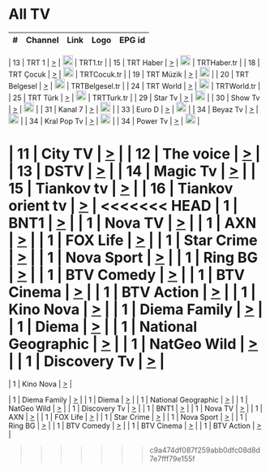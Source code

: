 <h1>All TV</h1>

| #   | Channel        | Link  | Logo | EPG id |
|:---:|:--------------:|:-----:|:----:|:------:|

| 13  | TRT 1            | [>](https://tv-trt1.medya.trt.com.tr/master.m3u8) | <img height="20" src="https://i.imgur.com/j786OLG.png"/> | TRT1.tr |
| 15  | TRT Haber        | [>](https://tv-trthaber.medya.trt.com.tr/master.m3u8) | <img height="20" src="https://i.imgur.com/OVfo8Ab.png"/> | TRTHaber.tr |
| 18  | TRT Çocuk        | [>](https://tv-trtcocuk.medya.trt.com.tr/master.m3u8) | <img height="20" src="https://i.imgur.com/QLFmD6d.png"/> | TRTCocuk.tr |
| 19  | TRT Müzik        | [>](https://tv-trtmuzik.medya.trt.com.tr/master.m3u8) | <img height="20" src="https://i.imgur.com/fIVFCEd.png"/> |
| 20  | TRT Belgesel     | [>](https://tv-trtbelgesel.medya.trt.com.tr/master.m3u8) | <img height="20" src="https://i.imgur.com/MGO87pe.png"/> | TRTBelgesel.tr |
| 24  | TRT World        | [>](https://tv-trtworld.medya.trt.com.tr/master.m3u8) | <img height="20" src="https://i.imgur.com/JEA2xpv.png"/> | TRTWorld.tr |
| 25  | TRT Türk         | [>](https://tv-trtturk.medya.trt.com.tr/master.m3u8) | <img height="20" src="https://i.imgur.com/OSTOQNw.png"/> | TRTTurk.tr |
| 29  | Star Tv   | [>](https://dogus-live.daioncdn.net/startv/startv_360p.m3u8) | <img height="20" src="https://i.imgur.com/IebUZx1.png"/> |
| 30  | Show Tv     | [>](https://ciner-live.daioncdn.net/showtv/showtv.m3u8) | <img height="20" src="https://i.imgur.com/IebUZx1.png"/> |
| 31  | Kanal 7     | [>](https://kanal7-live.daioncdn.net/kanal7/kanal7.m3u8) | <img height="20" src="https://i.imgur.com/IebUZx1.png"/> |
| 33  | Euro D    | [>](https://www.youtube.com/user/KanalD/live) | <img height="20" src="https://i.imgur.com/IebUZx1.png"/> |
| 34  | Beyaz Tv     | [>](https://beyaztv-live.daioncdn.net/beyaztv/beyaztv.m3u8) | <img height="20" src="https://i.imgur.com/IebUZx1.png"/> |
| 34  | Kral Pop Tv     | [>](https://www.youtube.com/watch?v=GuFTuKoXepw) | <img height="20" src="https://i.imgur.com/IebUZx1.png"/> |
| 34  | Power Tv     | [>](https://livetv.powerapp.com.tr/powerTV/powerhd.smil/chunklist.m3u8) | <img height="20" src="https://i.imgur.com/IebUZx1.png"/> |


| 11  | City TV | [>](https://tv.city.bg/play/tshls/citytv/index.m3u8) |
| 12  | The voice | [>](https://bss1.neterra.tv/thevoice/thevoice.m3u8) |
| 13  | DSTV | [>](http://46.249.95.140:8081/hls/data.m3u8) |
| 14  | Magic Tv | [>](https://bss1.neterra.tv/magictv/magictv.m3u8) |
| 15  | Tiankov tv | [>](https://streamer103.neterra.tv/tiankov-folk/live.m3u8) |
| 16  | Tiankov orient tv | [>](https://streamer103.neterra.tv/tiankov-orient/live.m3u8) |
<<<<<<< HEAD
| 1 | BNT1 | [>](https://ymkaya.xyz:47727/tv/bnt1/playlist.m3u8?wmsAuthSign=c2VydmVyX3RpbWU9MS8zLzIwMjUgMTowNDoyOSBQTSZoYXNoX3ZhbHVlPWEwNFJjdkZhbkZMTlM1MW5LdHNxRnc9PSZ2YWxpZG1pbnV0ZXM9NjA=) |
| 1 | Nova TV | [>](https://ymkaya.xyz:47727/tv/novatv/playlist.m3u8?wmsAuthSign=c2VydmVyX3RpbWU9MS8zLzIwMjUgMTowNDozNiBQTSZoYXNoX3ZhbHVlPTMxUUlzaXd1WVh2bUdNSXQzYnJKTXc9PSZ2YWxpZG1pbnV0ZXM9NjA=) |
| 1 | AXN | [>](https://ymkaya.xyz:47727/tv/axn/playlist.m3u8?wmsAuthSign=c2VydmVyX3RpbWU9MS8zLzIwMjUgMTowNDo0NCBQTSZoYXNoX3ZhbHVlPWtsR08reHg3Z1EwRTc3aEhISEJLc1E9PSZ2YWxpZG1pbnV0ZXM9NjA=) |
| 1 | FOX Life | [>](https://ymkaya.xyz:47727/tv/foxlife/playlist.m3u8?wmsAuthSign=c2VydmVyX3RpbWU9MS8zLzIwMjUgMTowNDo1MiBQTSZoYXNoX3ZhbHVlPVBZVkdvcVBHUFgvckVoL3VPN0Ixa3c9PSZ2YWxpZG1pbnV0ZXM9NjA=) |
| 1 | Star Crime | [>](https://ymkaya.xyz:47727/tv/foxcrime/playlist.m3u8?wmsAuthSign=c2VydmVyX3RpbWU9MS8zLzIwMjUgMTowNDo1OSBQTSZoYXNoX3ZhbHVlPW9qeEQ3OEFSVWRCaFp3VTd0WS9ERHc9PSZ2YWxpZG1pbnV0ZXM9NjA=) |
| 1 | Nova Sport | [>](https://ymkaya.xyz:47727/tv/novasport/playlist.m3u8?wmsAuthSign=c2VydmVyX3RpbWU9MS8zLzIwMjUgMTowNTowNyBQTSZoYXNoX3ZhbHVlPWY5SGtNNldzM0x1YVFPOFNTWnl2bkE9PSZ2YWxpZG1pbnV0ZXM9NjA=) |
| 1 | Ring BG | [>](https://ymkaya.xyz:47727/tv/ringbg/playlist.m3u8?wmsAuthSign=c2VydmVyX3RpbWU9MS8zLzIwMjUgMTowNToxNCBQTSZoYXNoX3ZhbHVlPWtmaXpvVlZ6S2JiYmdiemtFRlNxcHc9PSZ2YWxpZG1pbnV0ZXM9NjA=) |
| 1 | BTV Comedy | [>](https://ymkaya.xyz:47727/tv/btvcomedy/playlist.m3u8?wmsAuthSign=c2VydmVyX3RpbWU9MS8zLzIwMjUgMTowNToyMyBQTSZoYXNoX3ZhbHVlPVRBVGd3U3ljdVZzYUVoMkNLRUFQWWc9PSZ2YWxpZG1pbnV0ZXM9NjA=) |
| 1 | BTV Cinema | [>](https://ymkaya.xyz:47727/tv/btvcinema/playlist.m3u8?wmsAuthSign=c2VydmVyX3RpbWU9MS8zLzIwMjUgMTowNTozMCBQTSZoYXNoX3ZhbHVlPUZjSmYzWXpHU05sUkhBNFdxclNiMGc9PSZ2YWxpZG1pbnV0ZXM9NjA=) |
| 1 | BTV Action | [>](https://ymkaya.xyz:47727/tv/btvaction/playlist.m3u8?wmsAuthSign=c2VydmVyX3RpbWU9MS8zLzIwMjUgMTowNTozNyBQTSZoYXNoX3ZhbHVlPUZPNzBvMmdXWG9mSjFqUG1hSzVpK1E9PSZ2YWxpZG1pbnV0ZXM9NjA=) |
| 1 | Kino Nova | [>](https://ymkaya.xyz:47727/tv/kinonova/playlist.m3u8?wmsAuthSign=c2VydmVyX3RpbWU9MS8zLzIwMjUgMTowNTo0NCBQTSZoYXNoX3ZhbHVlPVlCRjlCT2RvSkJ4OVZNMmE1cjZQWFE9PSZ2YWxpZG1pbnV0ZXM9NjA=) |
| 1 | Diema Family | [>](https://ymkaya.xyz:47727/tv/diemafamily/playlist.m3u8?wmsAuthSign=c2VydmVyX3RpbWU9MS8zLzIwMjUgMTowNTo1MSBQTSZoYXNoX3ZhbHVlPXIrTHd4S0xuMTFQRUF4dUZGRmZPZ1E9PSZ2YWxpZG1pbnV0ZXM9NjA=) |
| 1 | Diema | [>](https://ymkaya.xyz:47727/tv/diema/playlist.m3u8?wmsAuthSign=c2VydmVyX3RpbWU9MS8zLzIwMjUgMTowNTo1OCBQTSZoYXNoX3ZhbHVlPUord2pHSlVXQlYyS3FkUU1icC9wb3c9PSZ2YWxpZG1pbnV0ZXM9NjA=) |
| 1 | National Geographic | [>](https://ymkaya.xyz:47727/tv/natgeo/playlist.m3u8?wmsAuthSign=c2VydmVyX3RpbWU9MS8zLzIwMjUgMTowNjo1MyBQTSZoYXNoX3ZhbHVlPU5hbDlid1hjaVB4THg4TmZwRzBIUEE9PSZ2YWxpZG1pbnV0ZXM9NjA=) |
| 1 | NatGeo Wild | [>](https://ymkaya.xyz:47727/tv/natgeowild/playlist.m3u8?wmsAuthSign=c2VydmVyX3RpbWU9MS8zLzIwMjUgMTowNzowMCBQTSZoYXNoX3ZhbHVlPVhvaW16NWJOK1pTOGFTSzd0bGR4VHc9PSZ2YWxpZG1pbnV0ZXM9NjA=) |
| 1 | Discovery Tv | [>](https://ymkaya.xyz:47727/tv/discovery/playlist.m3u8?wmsAuthSign=c2VydmVyX3RpbWU9MS8zLzIwMjUgMTowNzowNyBQTSZoYXNoX3ZhbHVlPVpiNVdUTVZ5Y2YyMUVIMks1RFBDZGc9PSZ2YWxpZG1pbnV0ZXM9NjA=) |
=======


| 1 | Kino Nova | [>](https://ymkaya.xyz:11336/tv/kinonova/playlist.m3u8?wmsAuthSign=c2VydmVyX3RpbWU9MS8yLzIwMjUgNDo0MDoyMCBBTSZoYXNoX3ZhbHVlPWlFS1FrWEtMMVRFM3l5YklUWUJQUHc9PSZ2YWxpZG1pbnV0ZXM9NjA=) |

| 1 | Diema Family | [>](https://ymkaya.xyz:11336/tv/diemafamily/playlist.m3u8?wmsAuthSign=c2VydmVyX3RpbWU9MS8yLzIwMjUgNDo0MDozMCBBTSZoYXNoX3ZhbHVlPUVUaTVKTldvZTF5WVVCM0YwL21kaXc9PSZ2YWxpZG1pbnV0ZXM9NjA=) |
| 1 | Diema | [>](https://ymkaya.xyz:11336/tv/diema/playlist.m3u8?wmsAuthSign=c2VydmVyX3RpbWU9MS8yLzIwMjUgNDo0MDo0MCBBTSZoYXNoX3ZhbHVlPVlYMWVJT2NuUjNpUTBsaytEUFFOS2c9PSZ2YWxpZG1pbnV0ZXM9NjA=) |
| 1 | National Geographic | [>](https://ymkaya.xyz:11336/tv/natgeo/playlist.m3u8?wmsAuthSign=c2VydmVyX3RpbWU9MS8yLzIwMjUgNDo0MTo0MSBBTSZoYXNoX3ZhbHVlPTJQTlVmcG5nYWx0M013eUhGRGxnd0E9PSZ2YWxpZG1pbnV0ZXM9NjA=) |
| 1 | NatGeo Wild | [>](https://ymkaya.xyz:11336/tv/natgeowild/playlist.m3u8?wmsAuthSign=c2VydmVyX3RpbWU9MS8yLzIwMjUgNDo0MTo1MSBBTSZoYXNoX3ZhbHVlPVl1OXZaTTliN0hGWEN3eDBYd1duNkE9PSZ2YWxpZG1pbnV0ZXM9NjA=) |
| 1 | Discovery Tv | [>](https://ymkaya.xyz:11336/tv/discovery/playlist.m3u8?wmsAuthSign=c2VydmVyX3RpbWU9MS8yLzIwMjUgNDo0MjowMSBBTSZoYXNoX3ZhbHVlPWtBQmdLNlY2RmQwWElzMVYzSDJyVkE9PSZ2YWxpZG1pbnV0ZXM9NjA=) |
| 1 | BNT1 | [>](https://ymkaya.xyz:11336/tv/bnt1/playlist.m3u8?wmsAuthSign=c2VydmVyX3RpbWU9MS8yLzIwMjUgNDozODozOCBBTSZoYXNoX3ZhbHVlPVVrMVlRQXpJWlhYeUh6ZFVpSC9NMUE9PSZ2YWxpZG1pbnV0ZXM9NjA=) |
| 1 | Nova TV | [>](https://ymkaya.xyz:11336/tv/novatv/playlist.m3u8?wmsAuthSign=c2VydmVyX3RpbWU9MS8yLzIwMjUgNDozODo0OCBBTSZoYXNoX3ZhbHVlPUVxQjh1a0ZzYkVGZU8zZDFGTzdreVE9PSZ2YWxpZG1pbnV0ZXM9NjA=) |
| 1 | AXN | [>](https://ymkaya.xyz:11336/tv/axn/playlist.m3u8?wmsAuthSign=c2VydmVyX3RpbWU9MS8yLzIwMjUgNDozODo1OCBBTSZoYXNoX3ZhbHVlPUpkWStGY1hkNXhaOVpPZ0thQ0FZL3c9PSZ2YWxpZG1pbnV0ZXM9NjA=) |
| 1 | FOX Life | [>](https://ymkaya.xyz:11336/tv/foxlife/playlist.m3u8?wmsAuthSign=c2VydmVyX3RpbWU9MS8yLzIwMjUgNDozOToxMCBBTSZoYXNoX3ZhbHVlPWt1ZDc1T3AzYlZDTjJnSy9TU0xJZlE9PSZ2YWxpZG1pbnV0ZXM9NjA=) |
| 1 | Star Crime | [>](https://ymkaya.xyz:11336/tv/foxcrime/playlist.m3u8?wmsAuthSign=c2VydmVyX3RpbWU9MS8yLzIwMjUgNDozOToyMCBBTSZoYXNoX3ZhbHVlPXIwVU45Nm9FR1l2enNkTG9TanBxbmc9PSZ2YWxpZG1pbnV0ZXM9NjA=) |
| 1 | Nova Sport | [>](https://ymkaya.xyz:11336/tv/novasport/playlist.m3u8?wmsAuthSign=c2VydmVyX3RpbWU9MS8yLzIwMjUgNDozOTozMCBBTSZoYXNoX3ZhbHVlPXlSZ0UxazVaM0xhSmc0NmR4T0c1T2c9PSZ2YWxpZG1pbnV0ZXM9NjA=) |
| 1 | Ring BG | [>](https://ymkaya.xyz:11336/tv/ringbg/playlist.m3u8?wmsAuthSign=c2VydmVyX3RpbWU9MS8yLzIwMjUgNDozOTo0MCBBTSZoYXNoX3ZhbHVlPTR4aUlFNHVUYWN4enY1WkVuOFZma2c9PSZ2YWxpZG1pbnV0ZXM9NjA=) |
| 1 | BTV Comedy | [>](https://ymkaya.xyz:11336/tv/btvcomedy/playlist.m3u8?wmsAuthSign=c2VydmVyX3RpbWU9MS8yLzIwMjUgNDozOTo1MCBBTSZoYXNoX3ZhbHVlPUtrMTJ2RHNTTUU1RFp1ZkVOdXFSK3c9PSZ2YWxpZG1pbnV0ZXM9NjA=) |
| 1 | BTV Cinema | [>](https://ymkaya.xyz:11336/tv/btvcinema/playlist.m3u8?wmsAuthSign=c2VydmVyX3RpbWU9MS8yLzIwMjUgNDozOTo1OSBBTSZoYXNoX3ZhbHVlPTZWcU9FZW56cG1NM1lrYy8xNE5NeHc9PSZ2YWxpZG1pbnV0ZXM9NjA=) |
| 1 | BTV Action | [>](https://ymkaya.xyz:11336/tv/btvaction/playlist.m3u8?wmsAuthSign=c2VydmVyX3RpbWU9MS8yLzIwMjUgNDo0MDoxMCBBTSZoYXNoX3ZhbHVlPUlDd0ErRkZVWThyMVZwR3c2REdGZ3c9PSZ2YWxpZG1pbnV0ZXM9NjA=) |
>>>>>>> c9a474df087f259abb0dfc08d8d7e7fff79e155f
